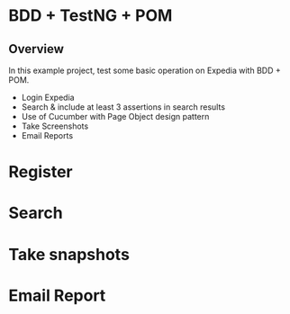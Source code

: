 # BDD + TestNG + POM

## Overview
In this example project, test some basic operation on Expedia with BDD + POM.
 * Login Expedia
 * Search & include at least 3 assertions in search results
 * Use of Cucumber with Page Object design pattern
 * Take Screenshots
 * Email Reports
 
 # Register
 
 # Search
 # Take snapshots
 # Email Report
